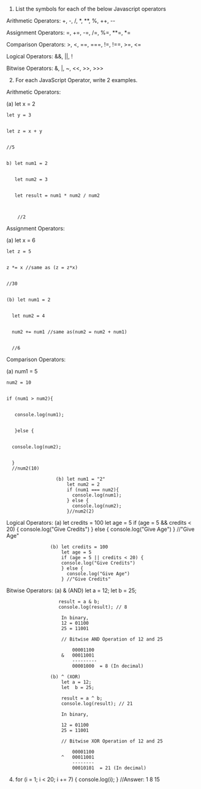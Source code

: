 1. List the symbols for each of the below Javascript operators


Arithmetic Operators: +, -, /, *, **, %, ++, --


Assignment Operators: =, +=, -=, /=, %=, **=, *=


Comparison Operators: >, <, ==, ===, !=, !==, >=, <=


Logical Operators: &&, ||, !


Bitwise Operators: &, |, ~, <<, >>, >>>


2. For each JavaScript Operator, write 2 examples.


Arithmetic Operators: 

(a) let x = 2


    let y = 3


    let z = x + y


    //5

                      
    b) let num1 = 2


       let num2 = 3
        

       let result = num1 * num2 / num2


        
        //2


Assignment Operators: 


(a) let x = 6
                          
                          
    let z = 5


    z *= x //same as (z = z*x)


    //30


    (b) let num1 = 2


      let num2 = 4


      num2 += num1 //same as(num2 = num2 + num1)


      //6


Comparison Operators: 


(a) num1 = 5
  
  
    num2 = 10


    if (num1 > num2){


       console.log(num1);


       }else {

      
      console.log(num2);


      }
      //num2(10)

                      (b) let num1 = "2"
                          let num2 = 2
                          if (num1 === num2){
                            console.log(num1);
                          } else {
                            console.log(num2);
                          }//num2(2)
                          
Logical Operators: (a) let credits = 100
                        let age = 5
                        if (age = 5 && credits < 20) {
                        console.log("Give Credits")
                        } else {
                          console.log("Give Age")
                        } //"Give Age"

                    (b) let credits = 100
                        let age = 5
                        if (age = 5 || credits < 20) {
                        console.log("Give Credits")
                        } else {
                          console.log("Give Age")
                        } //"Give Credits"

Bitwise Operators: (a) & (AND)
                       let a = 12; 
                       let  b = 25; 

                       result = a & b;
                       console.log(result); // 8

                        In binary,
                        12 = 01100
                        25 = 11001

                        // Bitwise AND Operation of 12 and 25

                            00001100
                        &   00011001
                            ---------
                            00001000  = 8 (In decimal)

                    (b) ^ (XOR)
                        let a = 12; 
                        let  b = 25; 

                        result = a ^ b; 
                        console.log(result); // 21

                        In binary,

                        12 = 01100
                        25 = 11001

                        // Bitwise XOR Operation of 12 and 25

                            00001100
                        ^   00011001
                            --------
                            00010101  = 21 (In decimal)

4. for (i = 1; i < 20; i += 7) {
    console.log(i);
} //Answer: 1 8 15